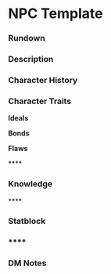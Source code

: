 # NPC Template

### Rundown



### Description



### Character History

### Character Traits

**Ideals**

**Bonds**

**Flaws**

\*\*\*\*

### **Knowledge**
\*\*\*\*

### **Statblock**
### \*\*\*\*

### **DM Notes**